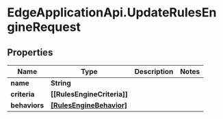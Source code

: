 # EdgeApplicationApi.UpdateRulesEngineRequest

## Properties

Name | Type | Description | Notes
------------ | ------------- | ------------- | -------------
**name** | **String** |  | 
**criteria** | **[[RulesEngineCriteria]]** |  | 
**behaviors** | [**[RulesEngineBehavior]**](RulesEngineBehavior.md) |  | 


